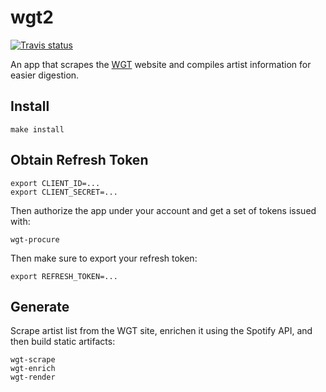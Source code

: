 # wgt2

[![Travis status](https://travis-ci.org/brandur/wgt2.svg?branch=master)](https://travis-ci.org/brandur/wgt2)

An app that scrapes the [WGT][wgt] website and compiles artist information for
easier digestion.

## Install

    make install

## Obtain Refresh Token

    export CLIENT_ID=...
    export CLIENT_SECRET=...

Then authorize the app under your account and get a set of tokens issued with:

    wgt-procure

Then make sure to export your refresh token:

    export REFRESH_TOKEN=...

## Generate

Scrape artist list from the WGT site, enrichen it using the Spotify API, and
then build static artifacts:

    wgt-scrape
    wgt-enrich
    wgt-render

[wgt]: http://www.wave-gotik-treffen.de/english/bands.php
